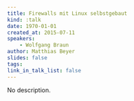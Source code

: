 ```yaml
---
title: Firewalls mit Linux selbstgebaut
kind: :talk
date: 1970-01-01
created_at: 2015-07-11
speakers:
    - Wolfgang Braun
author: Matthias Beyer
slides: false
tags:
link_in_talk_list: false
---
```


No description.
